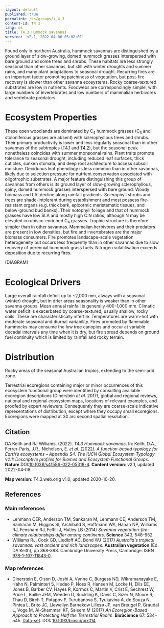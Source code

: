 ```yaml
---
layout: default
published: true
permalink: /es/groups/t_4_3
content-id: T4.3
lang: es
title: T4.3 Hummock savannas
version: 'v2.1, 2022-04-06 05:02:01'
---
```


Found only in northern Australia, hummock savannas are distinguished by a ground layer of slow-growing, domed hummock grasses interspersed with bare ground and some trees and shrubs. These habitats are less strongly seasonal than other savannas, but still with winter droughts and summer rains, and many plant adaptations to seasonal drought. Recurring fires are an important factor promoting patchiness of vegetation, but post-fire recovery is slower than other savanna ecosystems. Rocky coarse-textured substrates are low in nutrients. Foodwebs are correspondingly simple, with large numbers of invertebrates and low numbers of mammalian herbivores and vertebrate predators.

# Ecosystem Properties
 
These open woodlands are dominated by C<sub>4</sub> hummock grasses (C<sub>3</sub> and stoloniferous grasses are absent) with sclerophyllous trees and shrubs. Their primary productivity is lower and less regularly seasonal than in other savannas of the subtropics ([T4.1](/explore/groups/T4.1) and [T4.2](/explore/groups/T4.2)), but the seasonal peak nonetheless coincides with summer monsoonal rains. Plant traits promote tolerance to seasonal drought, including reduced leaf surfaces, thick cuticles, sunken stomata, and deep root architecture to access subsoil moisture. Deciduous leaf phenology is less common than in other savannas, likely due to selection pressure for nutrient conservation associated with oligotrophic substrates. A major feature distinguishing this group of savannas from others is its ground layer of slow-growing sclerophyllous, spiny, domed hummock grasses interspersed with bare ground. Woody biomass and LAI decline along rainfall gradients. Sclerophyll shrubs and trees are shade-intolerant during establishment and most possess fire-resistant organs (e.g. thick bark, epicormic meristematic tissues, and below-ground bud banks). Their notophyll foliage and that of hummock grasses have low SLA and mostly high C:N ratios, although N may be elevated in rubisco-enriched C<sub>4</sub> grasses. Trophic structure is therefore simpler than in other savannas. Mammalian herbivores and their predators are present in low densities, but fire and invertebrates are the major biomass consumers. Fire promotes landscape-scale vegetation heterogeneity but occurs less frequently than in other savannas due to slow recovery of perennial hummock grass fuels. Nitrogen volatilisation exceeds deposition due to recurring fires.

[DIAGRAM]

# Ecological Drivers
 
Large overall rainfall deficit up to ~2,000 mm, always with a seasonal (winter) drought, but in drier areas seasonality is weaker than in other savanna groups. Mean annual rainfall is generally 400–1,000 mm. Climatic water deficit is exacerbated by coarse-textured, usually shallow, rocky soils. These are characteristically infertile. Temperatures are warm-hot with moderate seasonal and diurnal variability. Fires promoted by flammable hummocks may consume the low tree canopies and occur at variable decadal intervals any time when it is dry, but fire spread depends on ground fuel continuity which is limited by rainfall and rocky terrain.
 
# Distribution
 
Rocky areas of the seasonal Australian tropics, extending to the semi-arid zone.

Terrestrial ecoregions containing major or minor occurrences of this ecosystem functional group were identified by consulting available ecoregion descriptions (Dinerstein _et al._ 2017), global and regional reviews, national and regional ecosystem maps, locations of relevant examples, and proofed by expert reviewers. Consequently they are coarse-scale indicative representations of distribution, except where they occupy small ecoregions. Ecoregions were mapped at 30 arc second spatial resolution.

## Citation

DA Keith and RJ Williams. (2022). *T4.3 Hummock savannas*. In: Keith, D.A., Ferrer-Paris, J.R., Nicholson, E. *et al.* (2022). *A function-based typology for Earth’s ecosystems – Appendix S4. The IUCN Global Ecosystem Typology v2.1: Descriptive profiles for Biomes and Ecosystem Functional Groups*. **Nature** DOI:[10.1038/s41586-022-05318-4](https://doi.org/10.1038/s41586-022-05318-4).
**Content version**: v2.1, updated 2022-04-06.

**Map version**: T4.3.web.orig v1.0, updated 2020-10-20.

## References

### Main references
* Lehmann CER, Anderson TM, Sankaran M, Lehmann CE, Anderson TM, Sankaran M, Higgins SI, Archibald S, Hoffmann WA, Hanan NP, Williams RJ, Fensham RJ, Felfili J, Hutley LB (2014) *Savanna vegetation-fire-climate relationships differ among continents*. **Science** 343, 548–552.
* Williams RJ, Cook GD, Liedloff AC, Bond WJ  (2017) *Australia's tropical savannas: vast ancient and rich landscapes*. **Australian vegetation** (Ed. DA Keith), pp 368-388. Cambridge University Press, Cambridge. ISBN [978-1-107-11843-0](http://www.cambridge.org/9781107118430).

### Map references
* Dinerstein E, Olson D, Joshi A, Vynne C, Burgess ND, Wikramanayake E, Hahn N, Palminteri S, Hedao P, Noss R, Hansen M, Locke H, Ellis EE, Jones B, Barber CV, Hayes R, Kormos C, Martin V, Crist E, Sechrest W, Price L, Baillie JEM, Weeden D, Suckling K, Davis C, Sizer N, Moore R, Thau D, Birch T, Potapov P, Turubanova S, Tyukavina A, de Souza N, Pintea L, Brito JC, Llewellyn Barnekow Lillesø JP, van Breugel P, Graudal L, Voge M, Al-Shammari KF, Saleem M  (2017) *An Ecoregion-Based Approach to Protecting Half the Terrestrial Realm*. **BioScience** 67: 534–545. [Data-set](https://ecoregions2017.appspot.com/). DOI: [10.1093/biosci/bix014](http://doi.org/10.1093/biosci/bix014)
